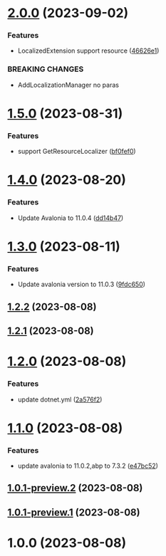 # [2.0.0](https://github.com/zyknow/Abp.Localization.Avalonia/compare/v1.5.0...v2.0.0) (2023-09-02)


### Features

* LocalizedExtension support resource ([46626e1](https://github.com/zyknow/Abp.Localization.Avalonia/commit/46626e11b27108ad30af7e2064b9bb8e8106b6d5))


### BREAKING CHANGES

* AddLocalizationManager no paras

# [1.5.0](https://github.com/zyknow/Abp.Localization.Avalonia/compare/v1.4.0...v1.5.0) (2023-08-31)


### Features

* support GetResourceLocalizer ([bf0fef0](https://github.com/zyknow/Abp.Localization.Avalonia/commit/bf0fef0f53cd3422eff4ebe1b425392ad8900382))

# [1.4.0](https://github.com/zyknow/Abp.Localization.Avalonia/compare/v1.3.0...v1.4.0) (2023-08-20)


### Features

* Update Avalonia to 11.0.4 ([dd14b47](https://github.com/zyknow/Abp.Localization.Avalonia/commit/dd14b47fab1abc8bf0ce088c2b4b0b932ad1d8e8))

# [1.3.0](https://github.com/zyknow/Abp.Localization.Avalonia/compare/v1.2.2...v1.3.0) (2023-08-11)


### Features

* Update avalonia version to 11.0.3 ([9fdc650](https://github.com/zyknow/Abp.Localization.Avalonia/commit/9fdc6509be8e3c68937423a833227fa9b22cd878))

## [1.2.2](https://github.com/zyknow/Abp.Localization.Avalonia/compare/v1.2.1...v1.2.2) (2023-08-08)

## [1.2.1](https://github.com/zyknow/Abp.Localization.Avalonia/compare/v1.2.0...v1.2.1) (2023-08-08)

# [1.2.0](https://github.com/zyknow/Abp.Localization.Avalonia/compare/v1.1.0...v1.2.0) (2023-08-08)


### Features

* update dotnet.yml ([2a576f2](https://github.com/zyknow/Abp.Localization.Avalonia/commit/2a576f26e5a9a8055ebd36d917d521b9cdc086ff))

# [1.1.0](https://github.com/zyknow/Abp.Localization.Avalonia/compare/v1.0.0...v1.1.0) (2023-08-08)


### Features

* update avalonia to 11.0.2,abp to 7.3.2 ([e47bc52](https://github.com/zyknow/Abp.Localization.Avalonia/commit/e47bc527ffa79f12360a25e9ced7dbeba42a410e))

## [1.0.1-preview.2](https://github.com/zyknow/Abp.Localization.Avalonia/compare/v1.0.1-preview.1...v1.0.1-preview.2) (2023-08-08)

## [1.0.1-preview.1](https://github.com/zyknow/Abp.Localization.Avalonia/compare/v1.0.0...v1.0.1-preview.1) (2023-08-08)

# 1.0.0 (2023-08-08)
